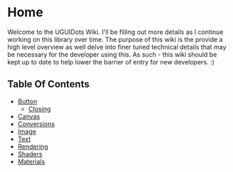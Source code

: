 # Home

Welcome to the UGUIDots Wiki. I'll be filling out more details as I continue working on this library
over time. The purpose of this wiki is the provide a high level overview as well delve into finer
tuned technical details that may be necessary for the developer using this. As such - this wiki should
be kept up to date to help lower the barrier of entry for new developers. :)

## Table Of Contents
* [Button](Button.md)
  * [Closing](Close.md)
* [Canvas](Canvas.md)
* [Conversions](Conversions.md)
* [Image](Image.md)
* [Text](Text.md)
* [Rendering](Rendering.md)
* [Shaders](Shaders.md)
* [Materials](Material.md)
